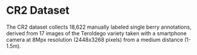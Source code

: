 # CR2 Dataset

The CR2 dataset collects 18,622 manually labeled single berry annotations, derived from 17 images of the Teroldego variety taken with a smartphone camera at 8Mpx resolution (2448x3268 pixels) from a medium distance (1-1.5m).
